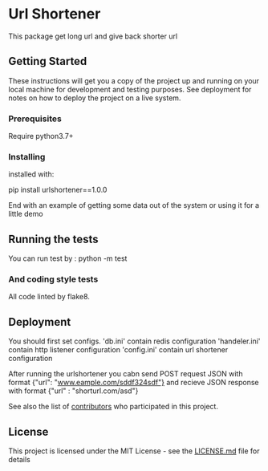 # Url Shortener

This package get long url and give back shorter url

## Getting Started

These instructions will get you a copy of the project up and running on your local machine for development and testing purposes. See deployment for notes on how to deploy the project on a live system.

### Prerequisites

Require python3.7+



### Installing

installed with:

pip install urlshortener==1.0.0


End with an example of getting some data out of the system or using it for a little demo

## Running the tests

You can run test by :
python -m test


### And coding style tests

All code linted by flake8.

## Deployment
You should first set configs.
'db.ini' contain redis configuration
'handeler.ini' contain http listener configuration
'config.ini' contain url shortener configuration

After running the urlshortener you cabn send POST request JSON with format {"url": "www.eample.com/sddf324sdf"} and
recieve JSON response with format {"url" : "shorturl.com/asd"}

See also the list of [contributors](https://github.com/your/project/contributors) who participated in this project.

## License

This project is licensed under the MIT License - see the [LICENSE.md](LICENSE.md) file for details


